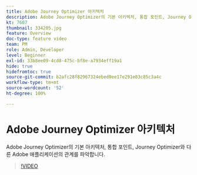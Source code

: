 ```yaml
---
title: Adobe Journey Optimizer 아키텍처
description: Adobe Journey Optimizer의 기본 아키텍처, 통합 포인트, Journey Optimizer와 다른 Adobe 애플리케이션의 관계를 파악합니다.
kt: 7607
thumbnail: 334205.jpg
feature: Overview
doc-type: feature video
team: PM
role: Admin, Developer
level: Beginner
exl-id: 33b8ee09-4cd8-475c-bf8e-a7934eff19a1
hide: true
hidefromtoc: true
source-git-commit: b2afc28f82967324ebed0ee17e291e83c85c3a4c
workflow-type: tm+mt
source-wordcount: '52'
ht-degree: 100%

---
```


# Adobe Journey Optimizer 아키텍처

Adobe Journey Optimizer의 기본 아키텍처, 통합 포인트, Journey Optimizer와 다른 Adobe 애플리케이션의 관계를 파악합니다.

>[!VIDEO](https://video.tv.adobe.com/v/334205?quality=12&learn=on)
